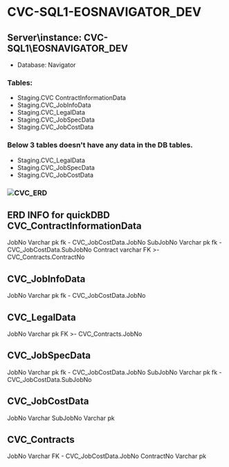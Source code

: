 # CVC-SQL1-EOSNAVIGATOR_DEV

## Server\instance: CVC-SQL1\EOSNAVIGATOR_DEV
- Database: Navigator
### Tables: 
- Staging.CVC ContractInformationData
- Staging.CVC_JobInfoData
- Staging.CVC_LegalData
- Staging.CVC_JobSpecData
- Staging.CVC_JobCostData

### Below 3 tables doesn't have any data in the DB tables.

- Staging.CVC_LegalData
- Staging.CVC_JobSpecData
- Staging.CVC_JobCostData

### ![CVC_ERD]()


ERD INFO for quickDBD
CVC_ContractInformationData
-
JobNo Varchar pk fk - CVC_JobCostData.JobNo
SubJobNo Varchar pk fk - CVC_JobCostData.SubJobNo
Contract varchar FK >- CVC_Contracts.ContractNo

CVC_JobInfoData
-
JobNo Varchar pk fk - CVC_JobCostData.JobNo

CVC_LegalData
----
JobNo Varchar pk FK >- CVC_Contracts.JobNo

CVC_JobSpecData
----
JobNo Varchar pk fk - CVC_JobCostData.JobNo
SubJobNo Varchar pk fk - CVC_JobCostData.SubJobNo

CVC_JobCostData
----
JobNo Varchar
SubJobNo Varchar pk

CVC_Contracts
----
JobNo Varchar FK - CVC_JobCostData.JobNo
ContractNo Varchar pk
